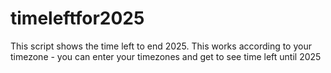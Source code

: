 # timeleftfor2025
This script shows the time left to end 2025. This works according to your timezone -  you can enter your timezones and get to see time left until 2025 
